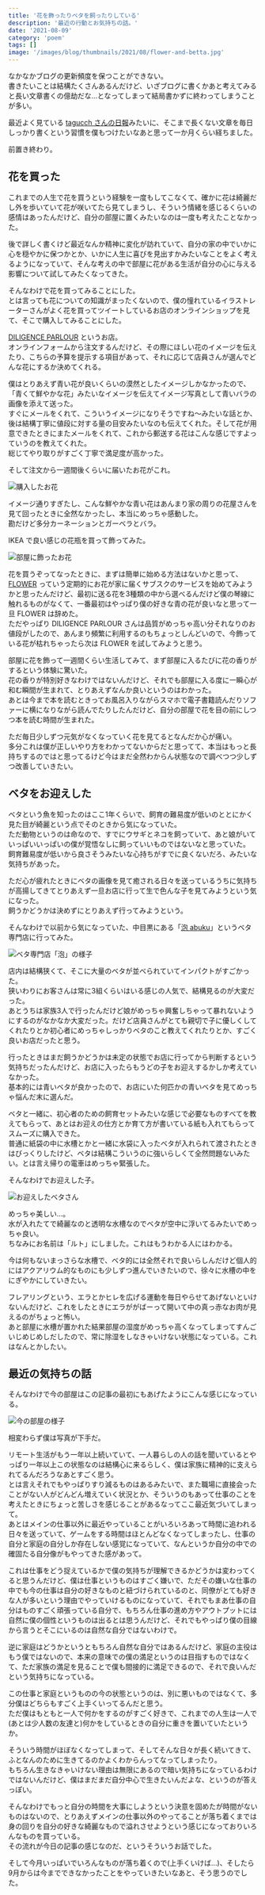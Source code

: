 ```yaml
---
title: '花を飾ったりベタを飼ったりしている'
description: '最近の行動とお気持ちの話。'
date: '2021-08-09'
category: 'poem'
tags: []
image: '/images/blog/thumbnails/2021/08/flower-and-betta.jpg'
---
```


なかなかブログの更新頻度を保つことができない。  
書きたいことは結構たくさんあるんだけど、いざブログに書くかあと考えてみると長い文章書くの億劫だな…となってしまって結局書かずに終わってしまうことが多い。

最近よく見ている [tagucch さんの日報](https://random.tagucch.dev/)みたいに、そこまで長くない文章を毎日しっかり書くという習慣を僕もつけたいなあと思って一か月くらい経ちました。

前置き終わり。

## 花を買った

これまでの人生で花を買うという経験を一度もしてこなくて、確かに花は綺麗だし外を歩いていて花が咲いてたら見てしまうし、そういう情緒を感じるくらいの感情はあったんだけど、自分の部屋に置くみたいなのは一度も考えたことなかった。

後で詳しく書くけど最近なんか精神に変化が訪れていて、自分の家の中でいかに心を穏やかに保つかとか、いかに人生に喜びを見出すかみたいなことをよく考えるようになっていて、そんな考えの中で部屋に花がある生活が自分の心に与える影響について試してみたくなってきた。

そんなわけで花を買ってみることにした。  
とは言っても花についての知識がまったくないので、僕の憧れているイラストレーターさんがよく花を買ってツイートしているお店のオンラインショップを見て、そこで購入してみることにした。

[DILIGENCE PARLOUR](https://diligenceparlour.jp/) というお店。  
オンラインフォームから注文するんだけど、その際にほしい花のイメージを伝えたり、こちらの予算を提示する項目があって、それに応じて店員さんが選んでどんな花にするか決めてくれる。

僕はとりあえず青い花が良いくらいの漠然としたイメージしかなかったので、「青くて鮮やかな花」みたいなイメージを伝えてイメージ写真として青いバラの画像を添えて送った。  
すぐにメールをくれて、こういうイメージになりそうですね～みたいな話とか、後は結構丁寧に値段に対する量の目安みたいなのも伝えてくれた。そして花が用意できたときにまたメールをくれて、これから郵送する花はこんな感じですよっていうのを教えてくれた。  
総じてやり取りがすごく丁寧で満足度が高かった。

そして注文から一週間後くらいに届いたお花がこれ。

![購入したお花](./02.jpg '購入したお花')

イメージ通りすぎたし、こんな鮮やかな青い花はあんまり家の周りの花屋さんを見て回ったときに全然なかったし、本当にめっちゃ感動した。  
勘だけど多分カーネーションとガーベラとバラ。

IKEA で良い感じの花瓶を買って飾ってみた。

![部屋に飾ったお花](./03.jpg '部屋に飾ったお花')

花を買うぞってなったときに、まずは簡単に始める方法はないかと思って、 [FLOWER](https://flowr.is/) っていう定期的にお花が家に届くサブスクのサービスを始めてみようかと思ったんだけど、最初に送る花を3種類の中から選べるんだけど僕の琴線に触れるものがなくて、一番最初はやっぱり僕の好きな青の花が良いなと思って一旦 FLOWER は辞めた。  
ただやっぱり DILIGENCE PARLOUR さんは品質がめっちゃ高い分それなりのお値段がしたので、あんまり頻繁に利用するのもちょっとしんどいので、今飾っている花が枯れちゃったら次は FLOWER を試してみようと思う。

部屋に花を飾って一週間くらい生活してみて、まず部屋に入るたびに花の香りがするという体験に驚いた。  
花の香りが特別好きなわけではないんだけど、それでも部屋に入る度に一瞬心が和む瞬間が生まれて、とりあえずなんか良いというのはわかった。  
あとは今まで本を読むときってお風呂入りながらスマホで電子書籍読んだりソファーに横になりながら読んでたりしたんだけど、自分の部屋で花を目の前にしつつ本を読む時間が生まれた。

ただ毎日少しずつ元気がなくなっていく花を見てるとなんだか心が痛い。  
多分これは僕が正しいやり方をわかってないからだと思ってて、本当はもっと長持ちするのではと思ってるけど今はまだ全然わからん状態なので調べつつ少しずつ改善していきたい。

## ベタをお迎えした

ベタという魚を知ったのはここ1年くらいで、飼育の難易度が低いのととにかく見た目が綺麗という点でそのときから気になっていた。  
ただ動物というのは命なので、すでにウサギとネコを飼っていて、あと娘がいていっぱいいっぱいの僕が覚悟なしに飼っていいものではないなと思っていた。  
飼育難易度が低いから良さそうみたいな心持ちがすでに良くないだろ、みたいな気持ちがあった。

ただ心が疲れたときにベタの画像を見て癒される日々を送っているうちに気持ちが高揚してきてとりあえず一旦お店に行って生で色んな子を見てみようという気になった。  
飼うかどうかは決めずにとりあえず行ってみようという。

そんなわけで以前から気になっていた、中目黒にある「[泡 abuku](https://abuku.shop/)」というベタ専門店に行ってみた。

![ベタ専門店「泡」の様子](./04.jpg 'ベタ専門店「泡」の様子')

店内は結構狭くて、そこに大量のベタが並べられていてインパクトがすごかった。  
狭いわりにお客さんは常に3組くらいはいる感じの人気で、結構見るのが大変だった。  
あとうちは家族3人で行ったんだけど娘がめっちゃ興奮しちゃって暴れないようにするのがなかなか大変だった。だけど店員さんがとても親切で子に優しくしてくれたりとか初心者にめっちゃしっかりベタのこと教えてくれたりとか、すごく良いお店だったと思う。

行ったときはまだ飼うかどうかは未定の状態でお店に行ってから判断するという気持ちだったんだけど、お店に入ったらもうどの子をお迎えするかしか考えていなかった。  
基本的には青いベタが良かったので、お店にいた何匹かの青いベタを見てめっちゃ悩んだ末に選んだ。

ベタと一緒に、初心者のための飼育セットみたいな感じで必要なものすべてを教えてもらって、あとはお迎えの仕方とか育て方が書いている紙も入れてもらってスムーズに購入できた。  
普通に紙袋の中に水槽とかと一緒に水袋に入ったベタが入れられて渡されたときはびっくりしたけど、ベタは結構こういうのに強いらしくて全然問題ないみたい。とは言え帰りの電車はめっちゃ緊張した。

そんなわけでお迎えした子。

![お迎えしたベタさん](./05.jpg 'お迎えしたベタさん')

めっちゃ美しい…。  
水が入れたてで綺麗なのと透明な水槽なのでベタが空中に浮いてるみたいでめっちゃ良い。  
ちなみにお名前は「ルト」にしました。これはもうわかる人にはわかる。

今は何もないまっさらな水槽で、ベタ的には全然それで良いらしんだけど個人的にはアクアリウム的なものにも少しずつ進んでいきたいので、徐々に水槽の中をにぎやかにしていきたい。

フレアリングという、エラとかヒレを広げる運動を毎日やらせてあげないといけないんだけど、これをしたときにエラががばーって開いて中の真っ赤なお肉が見えるのがちょっと怖い。  
あと部屋に水槽が置かれた結果部屋の湿度がめっちゃ高くなってしまってすんごいじめじめしだしたので、常に除湿をしなきゃいけない状態になっている。これはなんとかしたい。

## 最近の気持ちの話

そんなわけで今の部屋はこの記事の最初にもあげたようにこんな感じになっている。

![今の部屋の様子](./01.jpg '今の部屋の様子')

相変わらず僕は写真が下手だ。

リモート生活がもう一年以上続いていて、一人暮らしの人の話を聞いているとやっぱり一年以上この状態なのは結構心に来るらしく、僕は家族に精神的に支えられてるんだろうなあとすごく思う。  
とは言えそれでもやっぱりすり減るものはあるみたいで、また職場に直接会ったことがない人がどんどん増えていく状況とか、そういうのもあって仕事のことを考えたときにちょっと苦しさを感じることがあるなってここ最近気づいてしまって。  
あとはメインの仕事以外に最近やっていることがいろいろあって時間に追われる日々を送っていて、ゲームをする時間はほとんどなくなってしまったし、仕事の自分と家庭の自分しか存在しない感覚になっていて、なんというか自分の中での確固たる自分像がもやってきた感があって。

これは仕事をどう捉えているかで僕の気持ちが理解できるかどうかは変わってくると思うんだけど、僕は仕事というものはすごく嫌いで、ただその嫌いな仕事の中でも今の仕事は自分の好きなものと紐づけられているのと、同僚がとても好きな人が多いという理由でやっていけるものになっていて、それでもまあ仕事の自分はものすごく頑張っている自分で、もちろん仕事の進め方やアウトプットには自然に僕の個性というものは出るとは思うんだけど、それでもやっぱり僕の目線から言うとそこにいるのは自然な自分ではないわけで。

逆に家庭はどうかというともちろん自然な自分ではあるんだけど、家庭の主役はもう僕ではないので、本来の意味での僕の満足というのは目指すものではなくて、ただ家族の満足を見ることで僕も間接的に満足できるので、それで良いんだという気持ちになっている。

この仕事と家庭というものの今の状態というのは、別に悪いものではなくて、多分僕はどちらもすごく上手くいってるんだと思う。  
ただ僕はもともと一人で何かをするのがすごく好きで、これまでの人生は一人で(あとは少人数の友達と)何かをしているときの自分に重きを置いていたというか。

そういう時間がほぼなくなってしまって、そしてそんな日々が長く続いてきて、ふとなんのために生きてるのかよくわからんってなってしまったり。  
もちろん生きなきゃいけない理由は無限にあるので暗い気持ちになっているわけではないんだけど、僕はまだまだ自分中心で生きたいんだよな、というのが答えっぽい。

そんなわけでもっと自分の時間を大事にしようという決意を固めたが時間がないものはないので、とりあえずメインの仕事以外のやってることが落ち着くまでは身の回りを自分の好きな綺麗なもので溢れさせようという感じになっておりいろんなものを買っている。  
その流れが今日の記事の感じなのだ、というそういうお話でした。

そして今月いっぱいでいろんなものが落ち着くので(上手くいけば…)、そしたら9月からは今までできなかったことをやっていきたいなあと、そう思うのでした。
